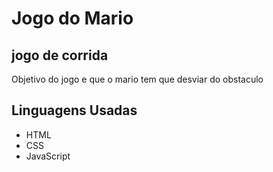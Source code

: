 <h1>Jogo do Mario </h1>
<h2>jogo de corrida</h2>
<p>Objetivo do jogo e que o mario tem que desviar do obstaculo</p>
<h2>Linguagens Usadas</h2>
<ul>
  <li>HTML</li>
  <li>CSS</li>
  <li>JavaScript</li>
 </ul>
